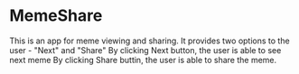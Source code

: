 # MemeShare
This is an app for meme viewing and sharing.
It provides two options to the user - "Next" and "Share"
By clicking Next button, the user is able to see next meme
By clicking Share buttin, the user is able to share the meme.
